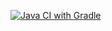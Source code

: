 [![Java CI with Gradle](https://github.com/Evgeny-Starikov/aqa-bdd/actions/workflows/gradle.yml/badge.svg)](https://github.com/Evgeny-Starikov/aqa-bdd/actions/workflows/gradle.yml)
